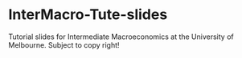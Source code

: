 # InterMacro-Tute-slides
Tutorial slides for Intermediate Macroeconomics at the University of Melbourne. Subject to copy right!
